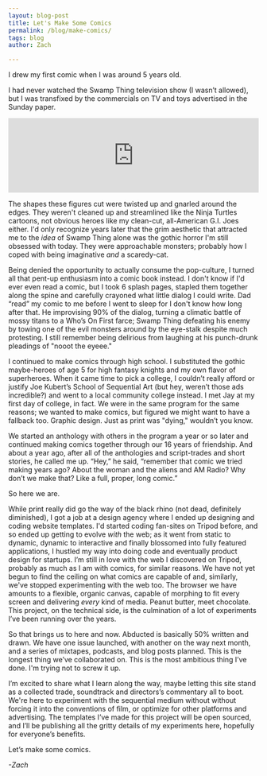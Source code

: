 ```yaml
---
layout: blog-post
title: Let's Make Some Comics
permalink: /blog/make-comics/
tags: blog
author: Zach

---
```


I drew my first comic when I was around 5 years old.

I had never watched the Swamp Thing television show (I wasn’t allowed), but I was transfixed by the commercials on TV and toys advertised in the Sunday paper.  <!--more-->  

<iframe width="100%" src="https://www.youtube.com/embed/uLSghgZxIHA" frameborder="0" allow="accelerometer; autoplay; encrypted-media; gyroscope; picture-in-picture" allowfullscreen></iframe>

The shapes these figures cut were twisted up and gnarled around the edges. They weren't cleaned up and streamlined like the Ninja Turtles cartoons, not obvious heroes like my clean-cut, all-American G.I. Joes either. I'd only recognize years later that the grim aesthetic that attracted me to the _idea_ of Swamp Thing alone was the gothic horror I'm still obsessed with today. They were approachable monsters; probably how I coped with being imaginative _and_ a scaredy-cat.

Being denied the opportunity to actually consume the pop-culture, I turned all that pent-up enthusiasm into a comic book instead. I don't know if I'd ever even read a comic, but I took 6 splash pages, stapled them together along the spine and carefully crayoned what little dialog I could write. Dad “read” my comic to me before I went to sleep for I don't know how long after that. He improvising 90% of the dialog, turning a climatic battle of mossy titans to a Who’s On First farce; Swamp Thing defeating his enemy by towing one of the evil monsters around by the eye-stalk despite much protesting. I still remember being delirious from laughing at his punch-drunk pleadings of "nooot the eyeee."

I continued to make comics through high school. I substituted the gothic maybe-heroes of age 5 for high fantasy knights and my own flavor of superheroes. When it came time to pick a college,  I couldn’t really afford or justify Joe Kubert’s School of Sequential Art (but hey, weren’t those ads incredible?) and went to a local community college instead.  I met Jay at my first day of college, in fact. We were in the same program for the same reasons; we wanted to make comics, but figured we might want to have a fallback too. Graphic design. Just as print was "dying," wouldn’t you know.

We started an anthology with others in the program a year or so later and continued making comics together through our 16 years of friendship. And about a year ago, after all of the anthologies and script-trades and short stories, he called me up. “Hey,” he said, “remember that comic we tried making years ago? About the woman and the aliens and AM Radio? Why don’t we make that? Like a full, proper, long comic.”

So here we are.

While print really did go the way of the black rhino (not dead, definitely diminished), I got a job at a design agency where I ended up designing and coding website templates.  I'd started coding fan-sites on Tripod before, and so ended up getting to evolve _with_ the web; as it went from static to dynamic, dynamic to interactive and finally blossomed into fully featured applications, I hustled my way into doing code and eventually product design for startups. I’m still in love with the web I discovered on Tripod, probably as much as I am with comics, for similar reasons. We have not yet begun to find the ceiling on what comics are capable of and, similarly, we've stopped experimenting with the web too. The browser we have amounts to a flexible, organic canvas, capable of morphing to fit every screen and delivering _every_ kind of media. Peanut butter, meet chocolate. This project, on the technical side, is the culmination of a lot of experiments I’ve been running over the years.

So that brings us to here and now. Abducted is basically 50% written and drawn. We have one issue launched, with another on the way next month, and a series of mixtapes, podcasts, and blog posts planned. This is the longest thing we’ve collaborated on. This is the most ambitious thing I’ve done. I'm trying not to screw it up.

I’m excited to share what I learn along the way, maybe letting this site stand as a collected trade, soundtrack and directors’s commentary all to boot. We're here to experiment with the sequential medium without without forcing it into the conventions of film, or optimize for other platforms and advertising. The templates I’ve made for this project will be open sourced, and I’ll be publishing all the gritty details of my experiments here, hopefully for everyone’s benefits.

Let’s make some comics.

_-Zach_
